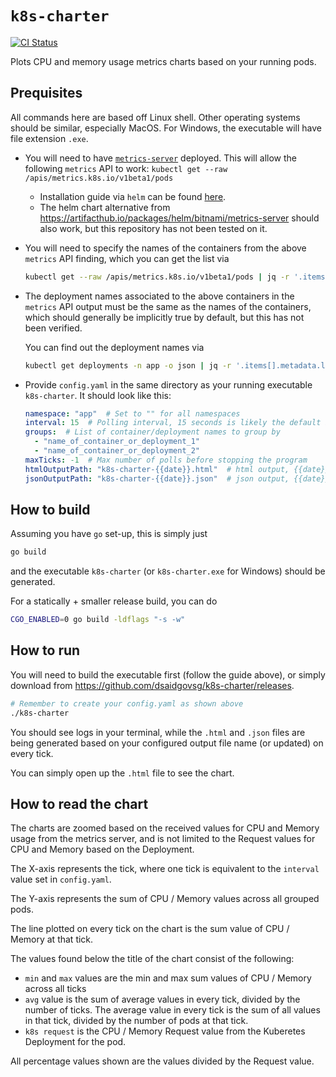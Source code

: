 # `k8s-charter`

[![CI Status](https://img.shields.io/github/workflow/status/dsaidgovsg/k8s-charter/ci/master?label=ci&logo=github&style=for-the-badge)](https://github.com/dsaidgovsg/k8s-charter/actions)

Plots CPU and memory usage metrics charts based on your running pods.

## Prequisites

All commands here are based off Linux shell. Other operating systems should be similar, especially
MacOS. For Windows, the executable will have file extension `.exe`.

- You will need to have [`metrics-server`](https://kubernetes-sigs.github.io/metrics-server/)
  deployed. This will allow the following `metrics` API to work:
  `kubectl get --raw /apis/metrics.k8s.io/v1beta1/pods`
  - Installation guide via `helm` can be found
    [here](https://artifacthub.io/packages/helm/metrics-server/metrics-server).
  - The helm chart alternative from <https://artifacthub.io/packages/helm/bitnami/metrics-server>
    should also work, but this repository has not been tested on it.

- You will need to specify the names of the containers from the above `metrics` API finding, which
  you can get the list via

  ```bash
  kubectl get --raw /apis/metrics.k8s.io/v1beta1/pods | jq -r '.items[].containers[].name' | sort | uniq
  ```

- The deployment names associated to the above containers in the `metrics` API output must be the
  same as the names of the containers, which should generally be implicitly true by default, but
  this has not been verified.

  You can find out the deployment names via

  ```bash
  kubectl get deployments -n app -o json | jq -r '.items[].metadata.labels["app.kubernetes.io/name"]' | sort | uniq
  ```

- Provide `config.yaml` in the same directory as your running executable `k8s-charter`. It should look like this:

  ```yaml
  namespace: "app"  # Set to "" for all namespaces
  interval: 15  # Polling interval, 15 seconds is likely the default interval for metrics-server
  groups:  # List of container/deployment names to group by
    - "name_of_container_or_deployment_1"
    - "name_of_container_or_deployment_2"
  maxTicks: -1  # Max number of polls before stopping the program
  htmlOutputPath: "k8s-charter-{{date}}.html"  # html output, {{date}} to inject in datetime value
  jsonOutputPath: "k8s-charter-{{date}}.json"  # json output, {{date}} to inject in datetime value
  ```

## How to build

Assuming you have `go` set-up, this is simply just

```bash
go build
```

and the executable `k8s-charter` (or `k8s-charter.exe` for Windows) should be generated.

For a statically + smaller release build, you can do

```bash
CGO_ENABLED=0 go build -ldflags "-s -w"
```

## How to run

You will need to build the executable first (follow the guide above), or simply download from
<https://github.com/dsaidgovsg/k8s-charter/releases>.

```bash
# Remember to create your config.yaml as shown above
./k8s-charter
```

You should see logs in your terminal, while the `.html` and `.json` files are being generated based
on your configured output file name (or updated) on every tick.

You can simply open up the `.html` file to see the chart.

## How to read the chart

The charts are zoomed based on the received values for CPU and Memory usage from the metrics server,
and is not limited to the Request values for CPU and Memory based on the Deployment.

The X-axis represents the tick, where one tick is equivalent to the `interval` value set in
`config.yaml`.

The Y-axis represents the sum of CPU / Memory values across all grouped pods.

The line plotted on every tick on the chart is the sum value of CPU / Memory at that tick.

The values found below the title of the chart consist of the following:

- `min` and `max` values are the min and max sum values of CPU / Memory across all ticks
- `avg` value is the sum of average values in every tick, divided by the number of ticks. The
  average value in every tick is the sum of all values in that tick, divided by the number of pods
  at that tick.
- `k8s request` is the CPU / Memory Request value from the Kuberetes Deployment for the pod.

All percentage values shown are the values divided by the Request value.
